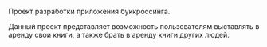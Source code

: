 Проект разработки приложения буккроссинга.

Данный проект представляет возможность пользователям выставлять в аренду свои книги, а также брать в аренду книги других людей.